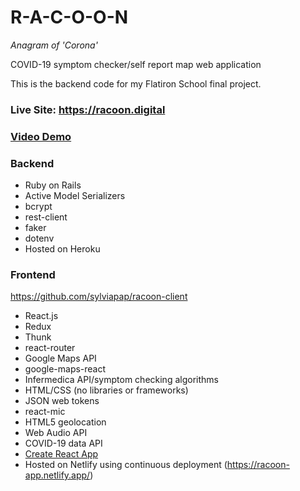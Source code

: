 # R-A-C-O-O-N
*Anagram of 'Corona'* 

COVID-19 symptom checker/self report map web application

This is the backend code for my Flatiron School final project.

### Live Site: https://racoon.digital

### [Video Demo](https://youtu.be/SntYf3koT1c)

### Backend

* Ruby on Rails
* Active Model Serializers
* bcrypt
* rest-client
* faker
* dotenv
* Hosted on Heroku

### Frontend

https://github.com/sylviapap/racoon-client

* React.js
* Redux
* Thunk
* react-router
* Google Maps API
* google-maps-react
* Infermedica API/symptom checking algorithms
* HTML/CSS (no libraries or frameworks)
* JSON web tokens
* react-mic
* HTML5 geolocation
* Web Audio API
* COVID-19 data API
* [Create React App](https://github.com/facebook/create-react-app)
* Hosted on Netlify using continuous deployment (https://racoon-app.netlify.app/)